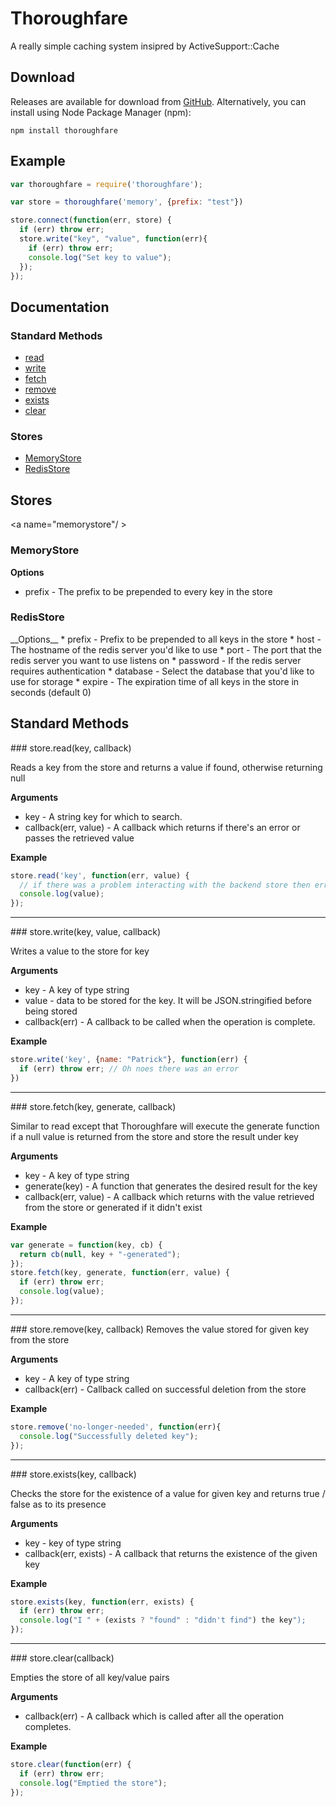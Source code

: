 # Thoroughfare

A really simple caching system insipred by ActiveSupport::Cache

## Download

Releases are available for download from
[GitHub](http://github.com/patrickod/thoroughfare/downloads).
Alternatively, you can install using Node Package Manager (npm):

    npm install thoroughfare

## Example
```js
var thoroughfare = require('thoroughfare');

var store = thoroughfare('memory', {prefix: "test"})

store.connect(function(err, store) {
  if (err) throw err;
  store.write("key", "value", function(err){
    if (err) throw err;
    console.log("Set key to value");
  });
});
```

## Documentation

### Standard Methods

* [read](#read)
* [write](#write)
* [fetch](#fetch)
* [remove](#remove)
* [exists](#exists)
* [clear](#clear)

### Stores
* [MemoryStore](#memorystore)
* [RedisStore](#redisstore)

## Stores

<a name="memorystore"/ >
### MemoryStore
__Options__
  * prefix - The prefix to be prepended to every key in the store

### RedisStore
<a name="redisstore" />
__Options__
  * prefix - Prefix to be prepended to all keys in the store
  * host - The hostname of the redis server you'd like to use
  * port - The port that the redis server you want to use listens on
  * password - If the redis server requires authentication
  * database - Select the database that you'd like to use for storage
  * expire - The expiration time of all keys in the store in seconds (default 0)

## Standard Methods

<a name="read" />
### store.read(key, callback)

  Reads a key from the store and returns a value if found, otherwise returning null

__Arguments__

* key - A string key for which to search.
* callback(err, value) - A callback which returns if there's an error or passes the retrieved value

__Example__

```js
store.read('key', function(err, value) {
  // if there was a problem interacting with the backend store then err will contain that err
  console.log(value);
});
```

---------------------------------------

<a name="write" />
### store.write(key, value, callback)

  Writes a value to the store for key

__Arguments__

* key - A key of type string
* value - data to be stored for the key. It will be JSON.stringified before being stored
* callback(err) - A callback to be called when the operation is complete.

__Example__

```js
store.write('key', {name: "Patrick"}, function(err) {
  if (err) throw err; // Oh noes there was an error
})
```
---------------------------------------

<a name="fetch" />
### store.fetch(key, generate, callback)

Similar to read except that Thoroughfare will execute the generate function if a null value is returned from the store and store the result under key

__Arguments__

* key - A key of type string
* generate(key) - A function that generates the desired result for the key
* callback(err, value) - A callback which returns with the value retrieved from the store or generated if it didn't exist

__Example__

```js
var generate = function(key, cb) {
  return cb(null, key + "-generated");
});
store.fetch(key, generate, function(err, value) {
  if (err) throw err;
  console.log(value);
});
```

---------------------------------------

<a name="remove" />
### store.remove(key, callback)
  Removes the value stored for given key from the store

__Arguments__

* key - A key of type string
* callback(err) - Callback called on successful deletion from the store

__Example__

```js
store.remove('no-longer-needed', function(err){
  console.log("Successfully deleted key");
});
```

---------------------------------------

<a name="exists" />
### store.exists(key, callback)

  Checks the store for the existence of a value for given key and returns true / false as to its presence

__Arguments__
* key - key of type string
* callback(err, exists) - A callback that returns the existence of the given key

__Example__
```js
store.exists(key, function(err, exists) {
  if (err) throw err;
  console.log("I " + (exists ? "found" : "didn't find") the key");
});
```

---------------------------------------

<a name="clear" />
### store.clear(callback)

Empties the store of all key/value pairs

__Arguments__

* callback(err) - A callback which is called after all the operation completes.

__Example__

```js
store.clear(function(err) {
  if (err) throw err;
  console.log("Emptied the store");
});
```

